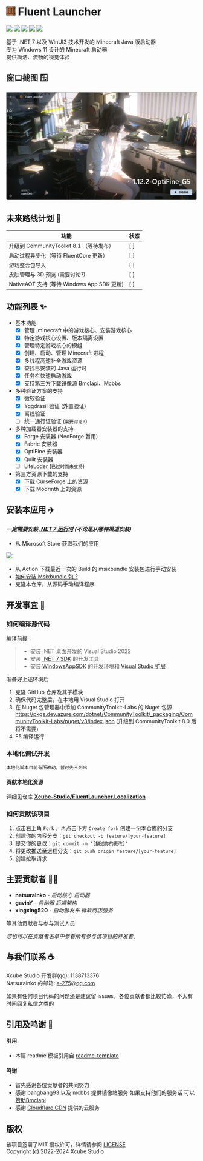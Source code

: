 # <img src="docs/images/AppIcon.png" alt="Logo" width="24" height="24"> Fluent Launcher
![](https://img.shields.io/badge/license-MIT-green)
![](https://img.shields.io/github/repo-size/Xcube-Studio/Natsurainko.FluentLauncher)
![](https://img.shields.io/github/stars/Xcube-Studio/Natsurainko.FluentLauncher)
![](https://img.shields.io/github/contributors/Xcube-Studio/Natsurainko.FluentLauncher)
![](https://img.shields.io/github/commit-activity/y/Xcube-Studio/Natsurainko.FluentLauncher)

基于 .NET 7 以及 WinUI3 技术开发的 Minecraft Java 版启动器  
专为 Windows 11 设计的 Minecraft 启动器  
提供简洁、流畅的视觉体验

## 窗口截图 🪟
<img src="docs/images/image0.png">

## 未来路线计划 📝

| 功能                                     | 状态               |
| ---------------------------------------- | ------------------ |
| 升级到 CommunityToolkit 8.1 （等待发布）   | [ ]                |
| 启动过程异步化（等待 FluentCore 更新）      | [ ]                |
| 游戏整合包导入                             | [ ]                |
| 皮肤管理与 3D 预览 (需要讨论?)              | [ ]                |
| NativeAOT 支持 (等待 Windows App SDK 更新) | [ ]                |

## 功能列表 ✨

+ 基本功能
  + [x] 管理 .minecraft 中的游戏核心、安装游戏核心
  + [x] 特定游戏核心设置、版本隔离设置
  + [x] 管理特定游戏核心的模组
  + [x] 创建、启动、管理 Minecraft 进程 
  + [x] 多线程高速补全游戏资源
  + [x] 查找已安装的 Java 运行时
  + [x] 任务栏快速启动游戏
  + [x] 支持第三方下载镜像源 [Bmclapi、Mcbbs](https://bmclapidoc.bangbang93.com/)
+ 多种验证方案的支持
  + [x] 微软验证
  + [x] Yggdrasil 验证 (外置验证)
  + [x] 离线验证
  + [ ] 统一通行证验证 (`需要讨论?`)
+ 多种加载器安装器的支持
  + [x] Forge 安装器 (NeoForge 暂用)
  + [x] Fabric 安装器
  + [x] OptiFine 安装器
  + [x] Quilt 安装器
  + [ ] LiteLoder (`已过时而未支持`)
+ 第三方资源下载的支持
  + [x] 下载 CurseForge 上的资源
  + [x] 下载 Modrinth 上的资源

## 安装本应用 ✈️

#### *一定需要安装 [.NET 7 运行时](https://dotnet.microsoft.com/zh-cn/download/dotnet/7.0) (不论是从哪种渠道安装)*


+ 从 Microsoft Store 获取我们的应用
<a href="https://apps.microsoft.com/detail/Natsurianko.FluentLauncher/9p4nqqxq942p">
	<img src="https://get.microsoft.com/images/en-us%20dark.svg" width="200"/>
</a>

+  从 Action 下载最近一次的 Build 的 msixbundle 安装包进行手动安装 
  + [如何安装 Msixbundle 包 ?](https://github.com/Xcube-Studio/Natsurainko.FluentLauncher/wiki/%E5%A6%82%E4%BD%95%E5%AE%89%E8%A3%85-Msixbundle-%E5%8C%85)
+ 克隆本仓库，从源码手动编译程序

## 开发事宜 🔧

### 如何编译源代码

编译前提：
> + 安装 .NET 桌面开发的 Visual Studio 2022
> + 安装 [.NET 7 SDK](https://dotnet.microsoft.com/en-us/download/visual-studio-sdks) 的开发工具
> + 安装 [WindowsAppSDK](https://learn.microsoft.com/en-us/windows/apps/windows-app-sdk/set-up-your-development-environment?tabs=cs-vs-community%2Ccpp-vs-community%2Cvs-2022-17-1-a%2Cvs-2022-17-1-b) 的开发环境和 [Visual Studio 扩展](https://learn.microsoft.com/en-us/windows/apps/windows-app-sdk/single-project-msix?tabs=csharp)

准备好上述环境后

1. 克隆 GitHub 仓库及其子模块
2. 确保代码完整后，在本地用 Visual Studio 打开
3. 在 Nuget 包管理器中添加 CommunityToolkit-Labs 的 Nuget 包源  
https://pkgs.dev.azure.com/dotnet/CommunityToolkit/_packaging/CommunityToolkit-Labs/nuget/v3/index.json (升级到 CommunityToolkit 8.0 后将不需要)  
4. F5 编译运行

### 本地化调试开发

`本地化脚本目前有所改动，暂时先不列出`

#### 贡献本地化资源
详细见仓库 **[Xcube-Studio/FluentLauncher.Localization](https://github.com/Xcube-Studio/FluentLauncher.Localization)**

### 如何贡献该项目

1. 点击右上角 `Fork` ，再点击下方 `Create fork` 创建一份本仓库的分支
2. 创建你的内容分支：`git checkout -b feature/[your-feature]`
3. 提交你的更改：`git commit -m '[描述你的更改]'`
4. 将更改推送至远程分支：`git push origin feature/[your-feature]`
5. 创建拉取请求

## 主要贡献者 🧑‍💻

* **natsurainko** - *启动核心 启动器*
* **gavinY** - *启动器 后端架构*
* **xingxing520** - *启动器发布 微软商店服务*

等其他贡献者与参与测试人员

*您也可以在贡献者名单中参看所有参与该项目的开发者。*

## 与我们联系 ☕️

Xcube Studio 开发群(qq): 1138713376  
Natsurainko 的邮箱: a-275@qq.com  

如果有任何项目代码的问题还是建议留 issues，各位贡献者都比较忙碌，不太有时间回复私信之类的

## 引用及鸣谢 🎉

#### 引用
+ 本篇 readme 模板引用自 [readme-template](https://github.com/iuricode/readme-template)  

#### 鸣谢
+ 首先感谢各位贡献者的共同努力  
+ 感谢 bangbang93 以及 mcbbs 提供镜像站服务 如果支持他们的服务话 可以[赞助Bmclapi](https://afdian.net/@bangbang93)  
+ 感谢 [Cloudflare CDN](https://www.cloudflare.com) 提供的云服务

## 版权

该项目签署了MIT 授权许可，详情请参阅 [LICENSE](LICENSE)  
Copyright (c) 2022-2024 Xcube Studio
